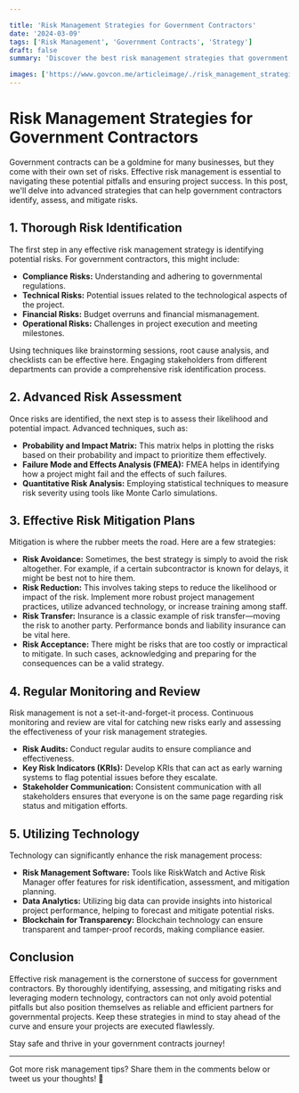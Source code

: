 ```yaml
---

title: 'Risk Management Strategies for Government Contractors'
date: '2024-03-09'
tags: ['Risk Management', 'Government Contracts', 'Strategy']
draft: false
summary: 'Discover the best risk management strategies that government contractors can employ to stay ahead of potential pitfalls and ensure project success.'

images: ['https://www.govcon.me/articleimage/./risk_management_strategies_for_government_contractors.webp']
---
```


# Risk Management Strategies for Government Contractors

Government contracts can be a goldmine for many businesses, but they come with their own set of risks. Effective risk management is essential to navigating these potential pitfalls and ensuring project success. In this post, we'll delve into advanced strategies that can help government contractors identify, assess, and mitigate risks.

## 1. **Thorough Risk Identification**

The first step in any effective risk management strategy is identifying potential risks. For government contractors, this might include:
- **Compliance Risks:** Understanding and adhering to governmental regulations.
- **Technical Risks:** Potential issues related to the technological aspects of the project.
- **Financial Risks:** Budget overruns and financial mismanagement.
- **Operational Risks:** Challenges in project execution and meeting milestones.
  
Using techniques like brainstorming sessions, root cause analysis, and checklists can be effective here. Engaging stakeholders from different departments can provide a comprehensive risk identification process.

## 2. **Advanced Risk Assessment**

Once risks are identified, the next step is to assess their likelihood and potential impact. Advanced techniques, such as:

- **Probability and Impact Matrix:** This matrix helps in plotting the risks based on their probability and impact to prioritize them effectively.
- **Failure Mode and Effects Analysis (FMEA):** FMEA helps in identifying how a project might fail and the effects of such failures.
- **Quantitative Risk Analysis:** Employing statistical techniques to measure risk severity using tools like Monte Carlo simulations.

## 3. **Effective Risk Mitigation Plans**

Mitigation is where the rubber meets the road. Here are a few strategies:

- **Risk Avoidance:** Sometimes, the best strategy is simply to avoid the risk altogether. For example, if a certain subcontractor is known for delays, it might be best not to hire them.
- **Risk Reduction:** This involves taking steps to reduce the likelihood or impact of the risk. Implement more robust project management practices, utilize advanced technology, or increase training among staff.
- **Risk Transfer:** Insurance is a classic example of risk transfer—moving the risk to another party. Performance bonds and liability insurance can be vital here.
- **Risk Acceptance:** There might be risks that are too costly or impractical to mitigate. In such cases, acknowledging and preparing for the consequences can be a valid strategy.

## 4. **Regular Monitoring and Review**

Risk management is not a set-it-and-forget-it process. Continuous monitoring and review are vital for catching new risks early and assessing the effectiveness of your risk management strategies.

- **Risk Audits:** Conduct regular audits to ensure compliance and effectiveness.
- **Key Risk Indicators (KRIs):** Develop KRIs that can act as early warning systems to flag potential issues before they escalate.
- **Stakeholder Communication:** Consistent communication with all stakeholders ensures that everyone is on the same page regarding risk status and mitigation efforts.

## 5. **Utilizing Technology**

Technology can significantly enhance the risk management process:

- **Risk Management Software:** Tools like RiskWatch and Active Risk Manager offer features for risk identification, assessment, and mitigation planning.
- **Data Analytics:** Utilizing big data can provide insights into historical project performance, helping to forecast and mitigate potential risks.
- **Blockchain for Transparency:** Blockchain technology can ensure transparent and tamper-proof records, making compliance easier.

## Conclusion

Effective risk management is the cornerstone of success for government contractors. By thoroughly identifying, assessing, and mitigating risks and leveraging modern technology, contractors can not only avoid potential pitfalls but also position themselves as reliable and efficient partners for governmental projects. Keep these strategies in mind to stay ahead of the curve and ensure your projects are executed flawlessly.

Stay safe and thrive in your government contracts journey!

---

Got more risk management tips? Share them in the comments below or tweet us your thoughts! 🚀